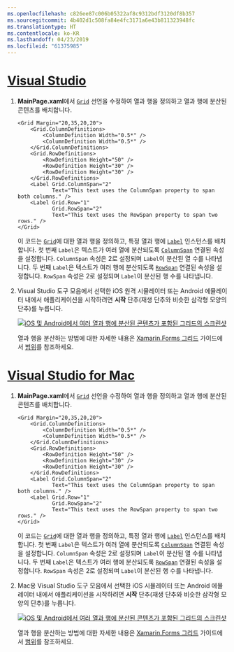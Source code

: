 ```yaml
---
ms.openlocfilehash: c826ee87c006b05322af8c9312bdf3120df8b357
ms.sourcegitcommit: 4b402d1c508fa84e4fc3171a6e43b811323948fc
ms.translationtype: HT
ms.contentlocale: ko-KR
ms.lasthandoff: 04/23/2019
ms.locfileid: "61375985"
---
```

# <a name="visual-studiotabvswin"></a>[Visual Studio](#tab/vswin)

1. **MainPage.xaml**에서 [`Grid`](xref:Xamarin.Forms.Grid) 선언을 수정하여 열과 행을 정의하고 열과 행에 분산된 콘텐츠를 배치합니다.

    ```xaml
    <Grid Margin="20,35,20,20">
        <Grid.ColumnDefinitions>
            <ColumnDefinition Width="0.5*" />
            <ColumnDefinition Width="0.5*" />
        </Grid.ColumnDefinitions>
        <Grid.RowDefinitions>
            <RowDefinition Height="50" />
            <RowDefinition Height="30" />
            <RowDefinition Height="30" />
        </Grid.RowDefinitions>
        <Label Grid.ColumnSpan="2"
               Text="This text uses the ColumnSpan property to span both columns." />
        <Label Grid.Row="1"
               Grid.RowSpan="2"
               Text="This text uses the RowSpan property to span two rows." />
    </Grid>
    ```

    이 코드는 [`Grid`](xref:Xamarin.Forms.Grid)에 대한 열과 행을 정의하고, 특정 열과 행에 [`Label`](xref:Xamarin.Forms.Label) 인스턴스를 배치합니다. 첫 번째 `Label`은 텍스트가 여러 열에 분산되도록 [`ColumnSpan`](xref:Xamarin.Forms.Grid.ColumnSpanProperty) 연결된 속성을 설정합니다. `ColumnSpan` 속성은 2로 설정되며 `Label`이 분산된 열 수를 나타냅니다. 두 번째 `Label`은 텍스트가 여러 행에 분산되도록 [`RowSpan`](xref:Xamarin.Forms.Grid.RowSpanProperty) 연결된 속성을 설정합니다. `RowSpan` 속성은 2로 설정되며 `Label`이 분산된 행 수를 나타냅니다.

1. Visual Studio 도구 모음에서 선택한 iOS 원격 시뮬레이터 또는 Android 에뮬레이터 내에서 애플리케이션을 시작하려면 **시작** 단추(재생 단추와 비슷한 삼각형 모양의 단추)를 누릅니다.

    [![iOS 및 Android에서 여러 열과 행에 분산된 콘텐츠가 포함된 그리드의 스크린샷](../images/span-columns-rows.png "열과 행이 분산된 콘텐츠가 있는 그리드")](../images/span-columns-rows-large.png#lightbox "열과 행이 분산된 콘텐츠가 있는 그리드")

    열과 행을 분산하는 방법에 대한 자세한 내용은 [Xamarin.Forms 그리드](~/xamarin-forms/user-interface/layouts/grid.md) 가이드에서 [범위](~/xamarin-forms/user-interface/layouts/grid.md#spans)를 참조하세요.

# <a name="visual-studio-for-mactabvsmac"></a>[Visual Studio for Mac](#tab/vsmac)

1. **MainPage.xaml**에서 [`Grid`](xref:Xamarin.Forms.Grid) 선언을 수정하여 열과 행을 정의하고 열과 행에 분산된 콘텐츠를 배치합니다.

    ```xaml
    <Grid Margin="20,35,20,20">
        <Grid.ColumnDefinitions>
            <ColumnDefinition Width="0.5*" />
            <ColumnDefinition Width="0.5*" />
        </Grid.ColumnDefinitions>
        <Grid.RowDefinitions>
            <RowDefinition Height="50" />
            <RowDefinition Height="30" />
            <RowDefinition Height="30" />
        </Grid.RowDefinitions>
        <Label Grid.ColumnSpan="2"
               Text="This text uses the ColumnSpan property to span both columns." />
        <Label Grid.Row="1"
               Grid.RowSpan="2"
               Text="This text uses the RowSpan property to span two rows." />
    </Grid>
    ```

    이 코드는 [`Grid`](xref:Xamarin.Forms.Grid)에 대한 열과 행을 정의하고, 특정 열과 행에 [`Label`](xref:Xamarin.Forms.Label) 인스턴스를 배치합니다. 첫 번째 `Label`은 텍스트가 여러 열에 분산되도록 [`ColumnSpan`](xref:Xamarin.Forms.Grid.ColumnSpanProperty) 연결된 속성을 설정합니다. `ColumnSpan` 속성은 2로 설정되며 `Label`이 분산된 열 수를 나타냅니다. 두 번째 `Label`은 텍스트가 여러 행에 분산되도록 [`RowSpan`](xref:Xamarin.Forms.Grid.RowSpanProperty) 연결된 속성을 설정합니다. `RowSpan` 속성은 2로 설정되며 `Label`이 분산된 행 수를 나타냅니다.

1. Mac용 Visual Studio 도구 모음에서 선택한 iOS 시뮬레이터 또는 Android 에뮬레이터 내에서 애플리케이션을 시작하려면 **시작** 단추(재생 단추와 비슷한 삼각형 모양의 단추)를 누릅니다.

    [![iOS 및 Android에서 여러 열과 행에 분산된 콘텐츠가 포함된 그리드의 스크린샷](../images/span-columns-rows.png "열과 행이 분산된 콘텐츠가 있는 그리드")](../images/span-columns-rows-large.png#lightbox "열과 행이 분산된 콘텐츠가 있는 그리드")

    열과 행을 분산하는 방법에 대한 자세한 내용은 [Xamarin.Forms 그리드](~/xamarin-forms/user-interface/layouts/grid.md) 가이드에서 [범위](~/xamarin-forms/user-interface/layouts/grid.md#spans)를 참조하세요.
